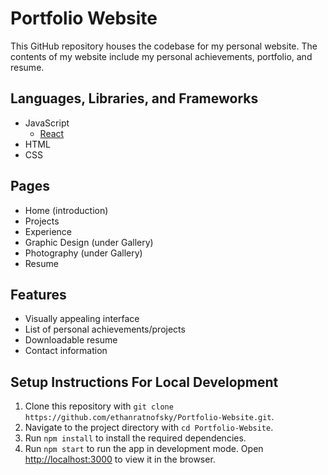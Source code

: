 # Portfolio Website
This GitHub repository houses the codebase for my personal website. The contents of my website include my personal achievements, portfolio, and resume.
## Languages, Libraries, and Frameworks
- JavaScript
    - [React](https://reactjs.org/)
- HTML
- CSS
## Pages
- Home (introduction)
- Projects
- Experience
- Graphic Design (under Gallery)
- Photography (under Gallery)
- Resume
## Features
- Visually appealing interface
- List of personal achievements/projects
- Downloadable resume
- Contact information
## Setup Instructions For Local Development
1. Clone this repository with `git clone https://github.com/ethanratnofsky/Portfolio-Website.git`.
2. Navigate to the project directory with `cd Portfolio-Website`.
3. Run `npm install` to install the required dependencies.
4. Run `npm start` to run the app in development mode. Open [http://localhost:3000](http://localhost:3000) to view it in the browser.
